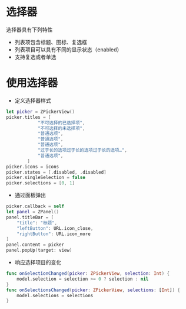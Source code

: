 # 选择器
选择器具有下列特性
- 列表项包含标题、图标、复选框
- 列表项目可以具有不同的显示状态（enabled）
- 支持复选或者单选

# 使用选择器
* 定义选择器样式
``` swift
let picker = ZPickerView()
picker.titles = [
            "不可选择的已选择项",
            "不可选择的未选择项",
            "普通选项",
            "普通选项",
            "普通选项",
            "过于长的选项过于长的选项过于长的选项…",
            "普通选项",
        ]
picker.icons = icons
picker.states = [.disabled, .disabled]
picker.singleSelection = false
picker.selections = [0, 1]
```
* 通过面板弹出
``` swift
picker.callback = self
let panel = ZPanel()
panel.titleBar = [
    "title": "标题",
    "leftButton": URL.icon_close,
    "rightButton": URL.icon_more
]
panel.content = picker
panel.popUp(target: view)
```
* 响应选择项目的变化
``` swift
func onSelectionChanged(picker: ZPickerView, selection: Int) {
    model.selection = selection >= 0 ? selection : nil
}
func onSelectionsChanged(picker: ZPickerView, selections: [Int]) {
    model.selections = selections
}
```